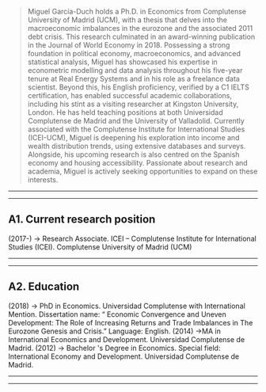 
<blockquote>
Miguel García-Duch holds a Ph.D. in Economics from Complutense University of Madrid (UCM), with
a thesis that delves into the macroeconomic imbalances in the eurozone and the associated 2011 debt
crisis. This research culminated in an award-winning publication in the Journal of World Economy in
2018. Possessing a strong foundation in political economy, macroeconomics, and advanced statistical
analysis, Miguel has showcased his expertise in econometric modelling and data analysis throughout
his five-year tenure at Real Energy Systems and in his role as a freelance data scientist. Beyond this,
his English proficiency, verified by a C1 IELTS certification, has enabled successful academic
collaborations, including his stint as a visiting researcher at Kingston University, London. He has held
teaching positions at both Universidad Complutense de Madrid and the University of Valladolid.
Currently associated with the Complutense Institute for International Studies (ICEI-UCM), Miguel is
deepening his exploration into income and wealth distribution trends, using extensive databases and
surveys. Alongside, his upcoming research is also centred on the Spanish economy and housing
accessibility. Passionate about research and academia, Miguel is actively seeking opportunities to
expand on these interests.
</blockquote>

-----------------------------------------------------------------------------------------------------
-----------------------------------------------------------------------------------------------------

## A1. Current research position
(2017-) → Research Associate. ICEI – Complutense Institute for International Studies (ICEI).
Complutense University of Madrid (UCM)

-----------------------------------------------------------------------------------------------------
-----------------------------------------------------------------------------------------------------

## A2. Education
(2018) → PhD in Economics. Universidad Complutense with International Mention. Dissertation
name: “ Economic Convergence and Uneven Development: The Role of Increasing Returns and Trade
Imbalances in The Eurozone Genesis and Crisis.” Language: English.
(2014) →MA in International Economics and Development. Universidad Complutense de Madrid.
(2012) → Bachelor 's Degree in Economics. Special field: International Economy and Development.
Universidad Complutense de Madrid.

-----------------------------------------------------------------------------------------------------
-----------------------------------------------------------------------------------------------------
